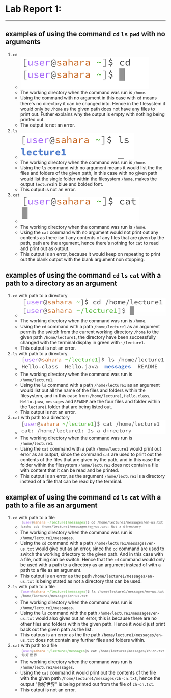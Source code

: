 # Lab Report 1:
---
## **examples of using the command `cd` `ls` `pwd` with no arguments**
1. `cd`
   * ![Image](cd.png)
   * The working directory when the command was run is `/home`.
   * Using the command with no argument in this case with `cd` means there's no directory it can be changed into. Hence in the filesystem it would only be `/home` as the given path does not have any files to print out. Futher explains why the output is empty with nothing being printed out.
   * The output is not an error.
2. `ls`
   * ![Image](ls.png)
   * The working directory when the command was run is `/home`.
   * Using the `ls` command with no argument means it would list the the files and folders of the given path, in this case with no given path would list the single folder within the filesystem `/home`, makes the output `lecture1`in blue and bolded font.
   * This output is not an error.
3. `cat`
   * ![Image](cat.png)
   * The working directory when the command was run is `/home`.
   * Using the `cat` command with no argument would not print out any contents as there isn't any contents of any files that are given by the path, path are the argument, hence there's nothing for `cat` to read and print out as output.
   * This output is an error, because it would keep on repeating to print out the blank output with the blank argument non stopping.

## **examples of using the command `cd` `ls` `cat` with a path to a directory as an argument**
1. `cd` with path to a directory
   * ![Image](cdWithDirectory.png)
   * The working directory when the command was run is `/home`.
   * Using the `cd` command with a path `/home/lecture1` as an argument permits the switch from the current working directory `/home` to the given path `/home/lecture1`, the directory have been successfully changed with the terminal display in green with `~/lecture1`.
   * This output is not an error.
2. `ls` with path to a directory
   * ![Image](lsWithDirectory.png)
   * The working directory when the command was run is `/home/lecture1`.
   * Using the `ls` command with a path `/home/lecture1` as an argument would list out all the name of the files and folders within the filesystem, and in this case from `/home/lecture1`, `Hello.class`, `Hello.java`, `messages` and `README` are the four files and folder within the `lecture1` folder that are being listed out.
   * This output is not an error.
3. `cat` with path to a directory
   * ![Image](catWithDirectory.png)
   * The working directory when the command was run is `/home/lecture1`.
   * Using the `cat` command with a path `/home/lecture1` would print out error as an output, since the command `cat` are used to print out the contents of the files that are given by the path, and in this case the folder within the filesystem `/home/lecture1` does not contain a file with content that it can be read and be printed.
   * This output is an error, as the argument `/home/lecture1` is a directory instead of a file that can be read by the terminal.

## **examplex of using the command `cd` `ls` `cat` with a path to a file as an argument**
1. `cd` with path to a file
   * ![Image](cdWithFile.png)
   * The working directory when the command was run is `/home/lecture1/messages`.
   * Using the `cd` command with a path `/home/lecture1/messages/en-us.txt` would give out as an error, since the `cd` command are used to switch the working driectory to the given path. And in this case with a file, nothing can be switch. Hence that the `cd` command would only be used with a path to a directory as an argument instead of with a path to a file as an argument.
   * This output is an error as the path `/home/lecture1/messages/en-us.txt` is being stated as not a directory that can be used.
2. `ls` with path to a file
   * ![Image](lsWithFile.png)
   * The working directory when the command was run is `/home/lecture1/messages`.
   * Using the `ls` command with the path `/home/lecture1/messages/en-us.txt` would also gives out an error, this is because there are no other files and folders within the given path. Hence it would just print back out the given path as the list.
   * This outpus is an error as the the path `/home/lecture1/messages/en-us.txt` does not contain any further files and folders within.
3. `cat` with path to a file
   * ![Image](catWithFile.png)
   * The working directory when the command was run is `/home/lecture1/messages`.
   * Using the `cat` command it would print out the contents of the file with the given path `/home/lecture1/messages/zh-cn.txt`, hence the output "你好世界" is being printed out from the file of `zh-cn.txt`.
   * This output is not an error.
